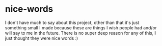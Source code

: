 # nice-words

I don't have much to say about this project, other than that it's just something small I made because these are things I wish people had and/or will say to me in the future.
There is no super deep reason for any of this, I just thought they were nice words :)
